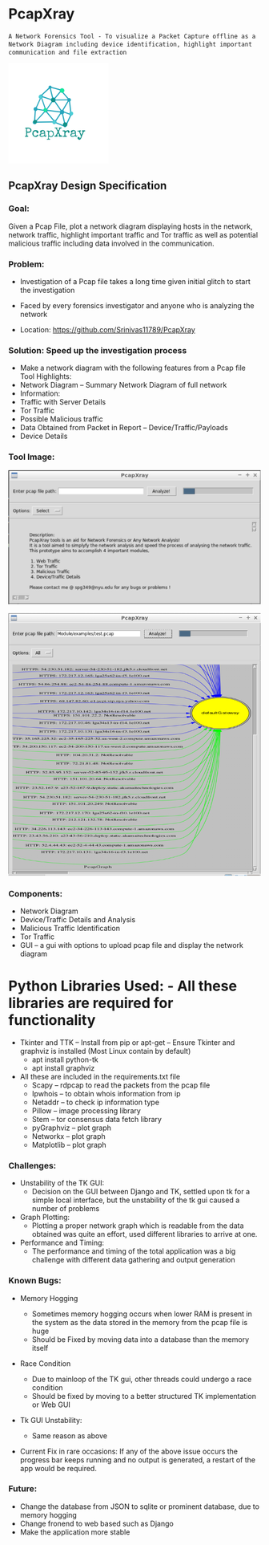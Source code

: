 # PcapXray
    A Network Forensics Tool - To visualize a Packet Capture offline as a Network Diagram including device identification, highlight important communication and file extraction
![Alt text](/logo.png?width=20% "PcapXray")
## PcapXray Design Specification

### Goal:
  Given a Pcap File, plot a network diagram displaying hosts in the network, network traffic, highlight important traffic and Tor traffic as well as potential malicious traffic including data involved in the communication.

### Problem:
* Investigation of a Pcap file takes a long time given initial glitch to start the investigation
*	Faced by every forensics investigator and anyone who is analyzing the network

* Location: https://github.com/Srinivas11789/PcapXray

### Solution: Speed up the investigation process
* Make a network diagram with the following features from a Pcap file
Tool Highlights:
* Network Diagram – Summary Network Diagram of full network
*	Information: 
  * Traffic with Server Details
  * Tor Traffic
  * Possible Malicious traffic
  * Data Obtained from Packet in Report – Device/Traffic/Payloads
  * Device Details
  
### Tool Image:
![Alt text](/Samples/screen1.png?raw=true)

![Alt text](/Samples/screen2.png?raw=true)

### Components:
*	Network Diagram 
* Device/Traffic Details and Analysis
* Malicious Traffic Identification
* Tor Traffic
* GUI – a gui with options to upload pcap file and display the network diagram

# Python Libraries Used:  - All these libraries are required for functionality
* Tkinter and TTK – Install from pip or apt-get – Ensure Tkinter and graphviz is installed (Most Linux contain by default) 
  * apt install python-tk
  * apt install graphviz
* All these are included in the requirements.txt file
  * Scapy – rdpcap to read the packets from the pcap file 
  *	Ipwhois – to obtain whois information from ip
  *	Netaddr – to check ip information type
  *	Pillow – image processing library
  *	Stem – tor consensus data fetch library
  *	pyGraphviz – plot graph
  *	Networkx – plot graph
  *	Matplotlib – plot graph
 
### Challenges:
  * Unstability of the TK GUI:
    * Decision on the GUI between Django and TK, settled upon tk for a simple local interface, but the unstability of the tk gui caused a number of problems
  * Graph Plotting:
    * Plotting a proper network graph which is readable from the data obtained was quite an effort, used different libraries to arrive at one.
  * Performance and Timing:
    * The performance and timing of the total application was a big challenge with different data gathering and output generation

### Known Bugs:
* Memory Hogging
  * Sometimes memory hogging occurs when lower RAM is present in the system as the data stored in the memory from the pcap file is huge
  * Should be Fixed by moving data into a database than the memory itself
* Race Condition
  * Due to mainloop of the TK gui, other threads could undergo a race condition
  * Should be fixed by moving to a better structured TK implementation or Web GUI
* Tk GUI Unstability:
  * Same reason as above

*	Current Fix in rare occasions: If any of the above issue occurs the progress bar keeps running and no output is generated, a restart of the app would be required.

### Future:
*	Change the database from JSON to sqlite or prominent database, due to memory hogging
*	Change fronend to web based such as Django
*	Make the application more stable


